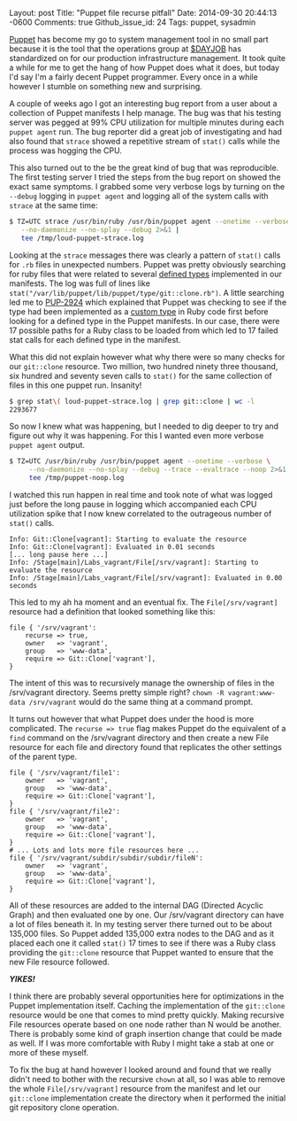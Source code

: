 Layout: post
Title: "Puppet file recurse pitfall"
Date: 2014-09-30 20:44:13 -0600
Comments: true
Github_issue_id: 24
Tags: puppet, sysadmin

[Puppet][] has become my go to system management tool in no small part because
it is the tool that the operations group at [$DAYJOB][] has standardized on
for our production infrastructure management. It took quite a while for me to
get the hang of how Puppet does what it does, but today I'd say I'm a fairly
decent Puppet programmer. Every once in a while however I stumble on something
new and surprising.

A couple of weeks ago I got an interesting bug report from a user about
a collection of Puppet manifests I help manage. The bug was that his testing
server was pegged at 99% CPU utilization for multiple minutes during each
`puppet agent` run. The bug reporter did a great job of investigating and had
also found that `strace` showed a repetitive stream of `stat()` calls while
the process was hogging the CPU.

This also turned out to the be the great kind of bug that was reproducible.
The first testing server I tried the steps from the bug report on showed the
exact same symptoms. I grabbed some very verbose logs by turning on the
`--debug` logging in `puppet agent` and logging all of the system calls with
`strace` at the same time:

``` sh
$ TZ=UTC strace /usr/bin/ruby /usr/bin/puppet agent --onetime --verbose \
   --no-daemonize --no-splay --debug 2>&1 |
   tee /tmp/loud-puppet-strace.log
```

<!-- MORE -->

Looking at the `strace` messages there was clearly a pattern of `stat()` calls
for `.rb` files in unexpected numbers. Puppet was pretty obviously searching
for ruby files that were related to several [defined types][] implemented in
our manifests. The log was full of lines like
`stat("/var/lib/puppet/lib/puppet/type/git::clone.rb")`. A little
searching led me to [PUP-2924][] which explained that Puppet was checking to
see if the type had been implemented as a [custom type][] in Ruby code first
before looking for a defined type in the Puppet manifests. In our case, there
were 17 possible paths for a Ruby class to be loaded from which led to 17
failed stat calls for each defined type in the manifest.

What this did not explain however what why there were so many checks for our
`git::clone` resource. Two million, two hundred ninety three thousand, six
hundred and seventy seven calls to `stat()` for the same collection of files
in this one puppet run. Insanity!

``` sh
$ grep stat\( loud-puppet-strace.log | grep git::clone | wc -l
2293677
```

So now I knew what was happening, but I needed to dig deeper to try and figure
out why it was happening. For this I wanted even more verbose `puppet agent`
output.

``` sh
$ TZ=UTC /usr/bin/ruby /usr/bin/puppet agent --onetime --verbose \
     --no-daemonize --no-splay --debug --trace --evaltrace --noop 2>&1 |
     tee /tmp/puppet-noop.log
```

I watched this run happen in real time and took note of what was logged just
before the long pause in logging which accompanied each CPU utilization spike
that I now knew correlated to the outrageous number of `stat()` calls.

```
Info: Git::Clone[vagrant]: Starting to evaluate the resource
Info: Git::Clone[vagrant]: Evaluated in 0.01 seconds
[... long pause here ...]
Info: /Stage[main]/Labs_vagrant/File[/srv/vagrant]: Starting to evaluate the resource
Info: /Stage[main]/Labs_vagrant/File[/srv/vagrant]: Evaluated in 0.00 seconds
```

This led to my ah ha moment and an eventual fix. The `File[/srv/vagrant]`
resource had a definition that looked something like this:

``` puppet
file { '/srv/vagrant':
    recurse => true,
    owner   => 'vagrant',
    group   => 'www-data',
    require => Git::Clone['vagrant'],
}
```

The intent of this was to recursively manage the ownership of files in the
/srv/vagrant directory. Seems pretty simple right? `chown -R vagrant:www-data
/srv/vagrant` would do the same thing at a command prompt.

It turns out however that what Puppet does under the hood is more complicated.
The `recurse => true` flag makes Puppet do the equivalent of a `find` command
on the /srv/vagrant directory and then create a new File resource for each file
and directory found that replicates the other settings of the parent type.

``` puppet
file { '/srv/vagrant/file1':
    owner   => 'vagrant',
    group   => 'www-data',
    require => Git::Clone['vagrant'],
}
file { '/srv/vagrant/file2':
    owner   => 'vagrant',
    group   => 'www-data',
    require => Git::Clone['vagrant'],
}
# ... Lots and lots more file resources here ...
file { '/srv/vagrant/subdir/subdir/subdir/fileN':
    owner   => 'vagrant',
    group   => 'www-data',
    require => Git::Clone['vagrant'],
}
```

All of these resources are added to the internal DAG (Directed Acyclic Graph)
and then evaluated one by one. Our /srv/vagrant directory can have a lot of
files beneath it. In my testing server there turned out to be about 135,000
files. So Puppet added 135,000 extra nodes to the DAG and as it placed each
one it called `stat()` 17 times to see if there was a Ruby class providing the
`git::clone` resource that Puppet wanted to ensure that the new File resource
followed.

***YIKES!***

I think there are probably several opportunities here for optimizations in the
Puppet implementation itself. Caching the implementation of the `git::clone`
resource would be one that comes to mind pretty quickly. Making recursive File
resources operate based on one node rather than N would be another. There is
probably some kind of graph insertion change that could be made as well. If
I was more comfortable with Ruby I might take a stab at one or more of these
myself.

To fix the bug at hand however I looked around and found that we really didn't
need to bother with the recursive `chown` at all, so I was able to remove the
whole `File[/srv/vagrant]` resource from the manifest and let our `git::clone`
implementation create the directory when it performed the initial git
repository clone operation.


[Puppet]: http://puppetlabs.com/
[$DAYJOB]: https://wikimediafoundation.org/wiki/Home
[defined types]: https://docs.puppetlabs.com/learning/definedtypes.html
[PUP-2924]: https://tickets.puppetlabs.com/browse/PUP-2924
[custom type]: https://docs.puppetlabs.com/guides/custom_types.html
